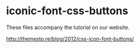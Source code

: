 iconic-font-css-buttons
===========================

These files accompany the tutorial on our website. 

http://themesto.re/blog/2012/css-icon-font-buttons/